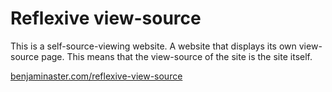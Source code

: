 
# Reflexive view-source

This is a self-source-viewing website. A website that displays its own view-source page.
This means that the view-source of the site is the site itself.

[benjaminaster.com/reflexive-view-source](https://benjaminaster.com/reflexive-view-source/)
